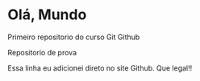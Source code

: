 # Olá, Mundo
 Primeiro repositorio do curso Git Github

 Repositorio de prova

 Essa linha eu adicionei direto no site Github. Que legal!!
